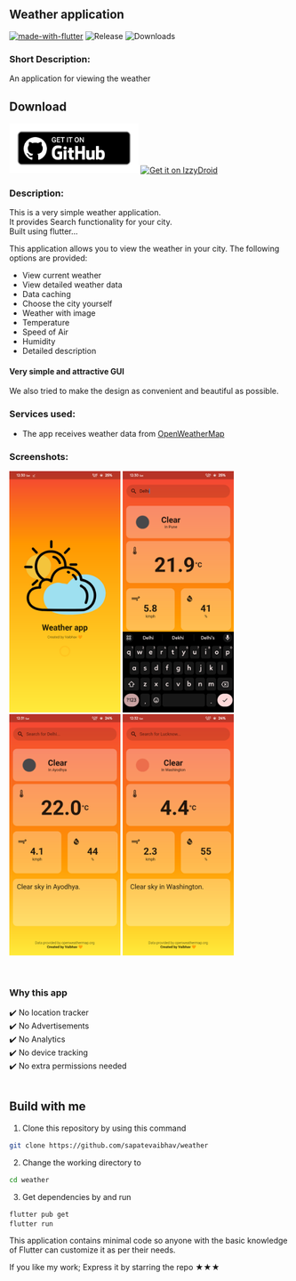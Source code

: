 ## Weather application
[![made-with-flutter](https://img.shields.io/badge/Made%20with-Flutter-1f425f.svg)](https://flutter.dev/) ![Release](https://img.shields.io/github/v/release/sapatevaibhav/weather) ![Downloads](https://img.shields.io/github/downloads/sapatevaibhav/weather/total)
<!--
[![Build](https://github.com/sapatevaibhav/weather/actions/workflows/flutter.yml/badge.svg)](https://github.com/sapatevaibhav/weather/actions/workflows/flutter.yml) 
-->

### Short Description:
An application for viewing the weather

## Download


[<img src="readme/get_github.png"
     alt="Download from GitHub"
     height="90">](https://github.com/sapatevaibhav/weather/releases)
     [<img src="https://gitlab.com/IzzyOnDroid/repo/-/raw/master/assets/IzzyOnDroid.png"
     alt="Get it on IzzyDroid"
     height="90">](https://android.izzysoft.de/repo/apk/com.sappu.weather)
<!--[<img src="readme/get_telegram.png"
     alt="Join Telegram Channel"
     height="90">](https://t.me/) 
 [<img src="https://fdroid.gitlab.io/artwork/badge/get-it-on.png"
     alt="Get it on F-Droid"
     height="90">](https://f-droid.org/packages/) -->


### Description:

This is a very simple weather application.<br>
It provides Search functionality for your city. <br>
Built using flutter...<br>

This application allows you to view the weather in your city.
The following options are provided:

- View current weather
- View detailed weather data
- Data caching
- Choose the city yourself
- Weather with image
- Temperature
- Speed of Air
- Humidity
- Detailed description

#### Very simple and attractive GUI
We also tried to make the design as convenient and beautiful as possible.

### Services used:

- The app receives weather data from [OpenWeatherMap](https://openweathermap.org)

### Screenshots:

<img src='/readme/1.png' width='200'/> <img src='/readme/2.png' width='200'/> <img src='/readme/3.png' width='200'/> <img src='/readme/4.png' width='200'/>

<!--Get the latest APK from the [Releases Section](https://github.com/sapatevaibhav/weather/releases/latest).

 You can also find the app on IzzyOnDroid via a F-Droid client [here](). -->

 <br>

 ### Why this app
 
 ✔️ No location tracker <br>
 ✔️ No Advertisements<br>
 ✔️ No Analytics<br>
 ✔️ No device tracking<br>
 ✔️ No extra permissions needed<br><br>

 ## Build with me

1. Clone this repository by using this command
```bash
git clone https://github.com/sapatevaibhav/weather
```

2. Change the working directory to
```bash
cd weather
```

3. Get dependencies by and run
```bash
flutter pub get
flutter run
```

This application contains minimal code so anyone with the basic knowledge of Flutter can customize it as per their needs.

 If you like my work; Express it by starring the repo ★★★
